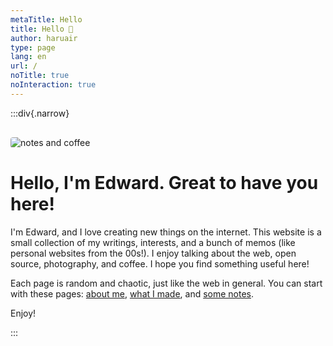 ```yaml
---
metaTitle: Hello
title: Hello 👋
author: haruair
type: page
lang: en
url: /
noTitle: true
noInteraction: true
---
```


:::div{.narrow}

<img src="https://live.staticflickr.com/65535/54090466206_1a3257f762_k.jpg" alt="notes and coffee" loading="lazy" style="border-radius: 4px; margin-top: 1rem;">

<h1 class="font-size-medium font-weight-800">
Hello, I'm Edward. Great to have you here!
</h1>

I'm Edward, and I love creating new things on the internet. This website is a small collection of my writings, interests, and a bunch of memos (like personal websites from the 00s!). I enjoy talking about the web, open source, photography, and coffee. I hope you find something useful here!

Each page is random and chaotic, just like the web in general. You can start with these pages: [about me](/about), [what I made](/crafts), and [some notes](/notes).

Enjoy!

:::
